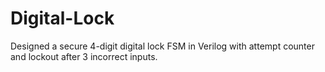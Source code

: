 # Digital-Lock
Designed a secure 4-digit digital lock FSM in Verilog with attempt counter and lockout after 3 incorrect inputs.
